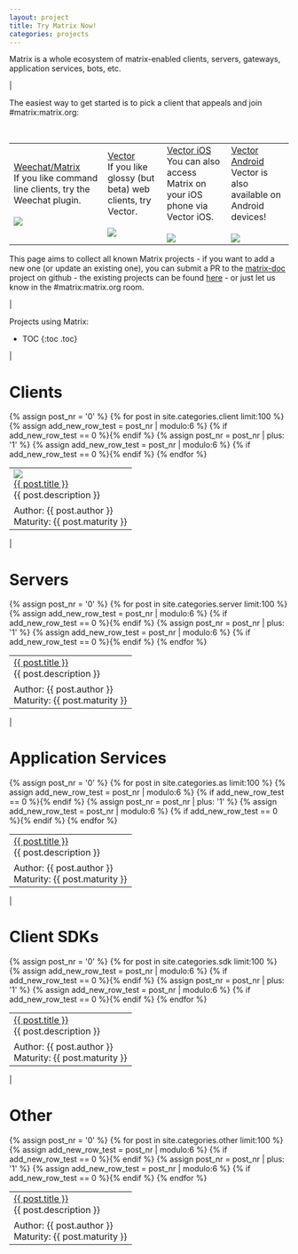 ```yaml
---
layout: project
title: Try Matrix Now!
categories: projects
---
```


<div class='font18'>
Matrix is a whole ecosystem of matrix-enabled clients, servers, gateways, application services, bots, etc.
</div>

|

<div class='font18 bold'>
The easiest way to get started is to pick a client that appeals and join #matrix:matrix.org:
</div>

<p>&nbsp;</p>

<table class='bigtable'>
  <tr>
    <td class='bigproject'>
      <a href='./client/weechat.html' class='font18 bold'>
        Weechat/Matrix
      </a><br />
      If you like command line clients, try the Weechat plugin.<br /><br />
      <a href='./client/weechat.html'>
        <img src='https://matrix.org/blog/wp-content/uploads/2015/04/Screen-Shot-2015-08-07-at-13.31.29-300x209.png' class='featured_screenshot'>
      </a>
    </td>
    <td class='bigproject'>
      <a href='./client/vector.html' class='font18 bold'>
        Vector
      </a><br />
      If you like glossy (but beta) web clients, try Vector.<br /><br />
      <a href='./client/vector.html'>
        <img src='https://matrix.org/blog/wp-content/uploads/2015/04/vector030216-300x204.png' class='featured_screenshot'>
      </a>
    </td>
    <td class='bigproject'>
      <a href='./client/vector-ios.html' class='font18 bold'>
        Vector iOS
      </a><br />
      You can also access Matrix on your iOS phone via Vector iOS.<br /><br />
      <a href='./client/vector-android.html'>
        <img src='/docs/projects/images/vector-iOS-featured.png' class='featured_screenshot'>
      </a>
    </td>
    <td class='bigproject'>
      <a href='./client/matrix-console-android.html' class='font18 bold'>
        Vector Android
      </a><br />
      Vector is also available on Android devices!<br /><br />
      <a href='./client/matrix-console-android.html'>
        <img src='/docs/projects/images/vector-android-featured.png' class='featured_screenshot'>
      </a>
    </td>
  </tr>
</table>


This page aims to collect all known Matrix projects - if you want to add a new one (or update an existing one), you can submit a PR to the [matrix-doc](https://github.com/matrix-org/matrix-doc) project on github - the existing projects can be found [here](https://github.com/matrix-org/matrix-doc/tree/master/supporting-docs/projects) - or just let us know in the #matrix:matrix.org room.

| 

<div class='font18'>
Projects using Matrix:
</div>

* TOC
{:toc .toc}

|

Clients
=======

<table>
  {% assign post_nr = '0' %}
  {% for post in site.categories.client limit:100 %}
    {% assign add_new_row_test = post_nr | modulo:6 %}
    {% if add_new_row_test == 0 %}<tr>{% endif %}
      <td class='project'>
        <a href='/docs{{ BASE_PATH }}{{ post.url }}'> 
          <img class='thumbnail' src='{{ post.thumbnail }}'>
        </a>
        <br />
        <a href='/docs{{ BASE_PATH }}{{ post.url }}'>  
          {{ post.title }}
        </a><br />
        <div style='margin-bottom: 8px;'>
          {{ post.description }}
        </div> 
        Author: {{ post.author }}<br />
        Maturity: {{ post.maturity }} 
      </td>
      {% assign post_nr = post_nr | plus: '1' %}
      {% assign add_new_row_test = post_nr | modulo:6 %}
    {% if add_new_row_test == 0 %}</tr>{% endif %}
  {% endfor %}  

 </tr>
</table>

|

Servers
=======

<table>
  {% assign post_nr = '0' %}
  {% for post in site.categories.server limit:100 %}
    {% assign add_new_row_test = post_nr | modulo:6 %}
    {% if add_new_row_test == 0 %}<tr>{% endif %}
      <td class='project'>
        <a href='/docs{{ BASE_PATH }}{{ post.url }}'>
          {{ post.title }}
        </a><br />
        <div style='margin-bottom: 8px;'>
          {{ post.description }}
        </div>
        Author: {{ post.author }}<br />
        Maturity: {{ post.maturity }}
      </td>
      {% assign post_nr = post_nr | plus: '1' %}
      {% assign add_new_row_test = post_nr | modulo:6 %}
    {% if add_new_row_test == 0 %}</tr>{% endif %}
  {% endfor %}

 </tr>
</table>


|

Application Services
====================

<table>
  {% assign post_nr = '0' %}
  {% for post in site.categories.as limit:100 %}
    {% assign add_new_row_test = post_nr | modulo:6 %}
    {% if add_new_row_test == 0 %}<tr>{% endif %}
      <td class='project'>
        <a href='/docs{{ BASE_PATH }}{{ post.url }}'>
          {{ post.title }}
        </a><br />
        <div style='margin-bottom: 8px;'>
          {{ post.description }}
        </div>
        Author: {{ post.author }}<br />
        Maturity: {{ post.maturity }}
      </td>
      {% assign post_nr = post_nr | plus: '1' %}
      {% assign add_new_row_test = post_nr | modulo:6 %}
    {% if add_new_row_test == 0 %}</tr>{% endif %}
  {% endfor %}

 </tr>
</table>

|

Client SDKs
===========

<table>
  {% assign post_nr = '0' %}
  {% for post in site.categories.sdk limit:100 %}
    {% assign add_new_row_test = post_nr | modulo:6 %}
    {% if add_new_row_test == 0 %}<tr>{% endif %}
      <td class='project'>
        <a href='/docs{{ BASE_PATH }}{{ post.url }}'>
          {{ post.title }}
        </a><br />
        <div style='margin-bottom: 8px;'>
          {{ post.description }}
        </div>
        Author: {{ post.author }}<br />
        Maturity: {{ post.maturity }}
      </td>
      {% assign post_nr = post_nr | plus: '1' %}
      {% assign add_new_row_test = post_nr | modulo:6 %}
    {% if add_new_row_test == 0 %}</tr>{% endif %}
  {% endfor %}

 </tr>
</table>

|

Other
=====

<table>
  {% assign post_nr = '0' %}
  {% for post in site.categories.other limit:100 %}
    {% assign add_new_row_test = post_nr | modulo:6 %}
    {% if add_new_row_test == 0 %}<tr>{% endif %}
      <td class='project'>
        <a href='/docs{{ BASE_PATH }}{{ post.url }}'>
          {{ post.title }}
        </a><br />
        <div style='margin-bottom: 8px;'>
          {{ post.description }}
        </div>
        Author: {{ post.author }}<br />
        Maturity: {{ post.maturity }}
      </td>
      {% assign post_nr = post_nr | plus: '1' %}
      {% assign add_new_row_test = post_nr | modulo:6 %}
    {% if add_new_row_test == 0 %}</tr>{% endif %}
  {% endfor %}

 </tr>
</table>

